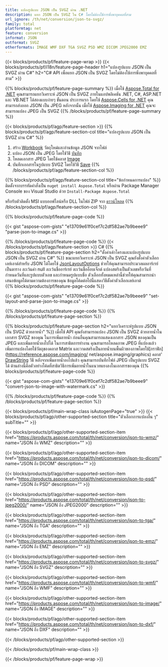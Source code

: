 ```yaml
---
title: แปลงรูปแบบ JSON เป็น SVGZ ผ่าน .NET
description: แยก JSON เป็น SVGZ ใน C# โดยไม่ต้องใช้การพึ่งพาบุคคลที่สาม
url_ignore: /th/net/conversion/json-to-svgz/
family: total
platformtag: net
feature: conversion
informat: JSON
outformat: SVGZ
otherformats: IMAGE WMF DXF TGA SVGZ PSD WMZ DICOM JPEG2000 EMZ
---
```

{{< blocks/products/pf/feature-page-wrap >}}
{{< blocks/products/pf/i18n/feature-page-header h1="แปลงรูปแบบ JSON เป็น SVGZ ผ่าน C#" h2="C# API เพื่อแยก JSON เป็น SVGZ โดยไม่ต้องใช้การพึ่งพาบุคคลที่สาม" >}}

{{% blocks/products/pf/feature-page-summary %}}
เมื่อใช้ [Aspose.Total for .NET](https://products.aspose.com/total/net/) คุณสามารถแยกวิเคราะห์ JSON เป็น SVGZ ภายในแอปพลิเคชัน .NET, C#, ASP.NET และ VB.NET ได้สองแบบง่ายๆ ขั้นตอน ประการแรก โดยใช้ [Aspose.Cells for .NET](https://products.aspose.com/cells/net/) คุณสามารถส่งออก JSON เป็น JPEG หลังจากนั้น เมื่อใช้ [Aspose.Imaging for .NET](https://products.aspose.com/imaging/net/) คุณจะสามารถแปลง JPEG เป็น SVGZ
{{% /blocks/products/pf/feature-page-summary  %}}

{{< blocks/products/pf/agp/feature-section >}}
{{% blocks/products/pf/agp/feature-section-col title="แปลงรูปแบบ JSON เป็น SVGZ ผ่าน C#" %}}
1. สร้าง [Workbook](https://reference.aspose.com/cells/net/aspose.cells/workbook) วัตถุใหม่และอ่านข้อมูล JSON จากไฟล์
2. แปลง JSON เป็น JPEG โดยใช้วิธี [บันทึก](https://reference.aspose.com/cells/net/aspose.cells.workbook/save/methods/4)
3. โหลดเอกสาร JPEG โดยใช้คลาส [Image](https://reference.aspose.com/imaging/net/aspose.imaging/image)
4. บันทึกเอกสารในรูปแบบ SVGZ โดยใช้วิธี [Save](https://reference.aspose.com/imaging/net/aspose.imaging.image/save/methods/4)
{{% /blocks/products/pf/agp/feature-section-col %}}

{{% blocks/products/pf/agp/feature-section-col title="ข้อกำหนดการแปลง" %}}
ติดตั้งจากบรรทัดคำสั่งเป็น ```nuget install Aspose.Total``` หรือผ่าน Package Manager Console ของ Visual Studio ด้วย ```Install-Package Aspose.Total```

หรือรับตัวติดตั้ง MSI แบบออฟไลน์หรือ DLL ในไฟล์ ZIP จาก [ดาวน์โหลด](https://releases.aspose.comtotal/net)
{{% /blocks/products/pf/agp/feature-section-col %}}

{{% blocks/products/pf/feature-page-code %}}

{{< gist "aspose-com-gists" "e13709e61f0cef7c2df582ae7b9beee9" "parse-json-to-image.cs" >}}


{{% /blocks/products/pf/feature-page-code %}}
{{< /blocks/products/pf/agp/feature-section >}}
C#
{{% blocks/products/pf/feature-page-section  h2="ตั้งค่าเค้าโครงและแปลงรูปแบบ JSON เป็น SVGZ ผ่าน C#" %}}
ขณะแยกวิเคราะห์ JSON เป็น SVGZ คุณยังตั้งค่าตัวเลือกเลย์เอาต์สำหรับ JSON ได้โดยใช้ [JsonLayoutOptions](https://reference.aspose.com/cells/net/aspose.cells.utility/jsonlayoutoptions) ช่วยให้คุณสามารถประมวลผลอาร์เรย์เป็นตาราง ละเว้นค่า null ละเว้นชื่ออาร์เรย์ ละเว้นชื่ออ็อบเจ็กต์ แปลงสตริงเป็นตัวเลขหรือวันที่ กำหนดวันที่และรูปแบบตัวเลข และกำหนดรูปแบบชื่อ ตัวเลือกทั้งหมดเหล่านี้ช่วยให้คุณสามารถนำเสนอข้อมูลได้ตามความต้องการของคุณ ข้อมูลโค้ดต่อไปนี้แสดงวิธีตั้งค่าตัวเลือกเลย์เอาต์  
{{% blocks/products/pf/feature-page-code %}}

{{< gist "aspose-com-gists" "e13709e61f0cef7c2df582ae7b9beee9" "set-layout-and-parse-json-to-image.cs" >}}

{{% /blocks/products/pf/feature-page-code  %}}
{{% /blocks/products/pf/feature-page-section %}}

{{% blocks/products/pf/feature-page-section  h2="แยกวิเคราะห์รูปแบบ JSON เป็น SVGZ ด้วยลายน้ำ" %}}
เมื่อใช้ API คุณยังสามารถแปลง JSON เป็น SVGZ ด้วยลายน้ำในเอกสาร SVGZ ของคุณ ในการเพิ่มลายน้ำ ก่อนอื่นคุณสามารถแสดงเอกสาร JSON ของคุณเป็น JPEG และเพิ่มลายน้ำลงไปได้ ในการสาธิตการทำงาน คุณสามารถโหลดภาพ JPEG ที่แปลงแล้ว เพิ่มการแปลงโดยใช้วัตถุของคลาส Matrix และวาดสตริงเป็นลายน้ำบนพื้นผิวของภาพโดยใช้[กราฟิก](https://reference.aspose.com/imaging/ net/aspose.imaging/graphics) คลาส' [DrawString](https://reference.aspose.com/imaging/net/aspose.imaging/graphics/methods/drawstring) วิธี หลังจากเพิ่มลายน้ำลงไปแล้ว คุณสามารถบันทึกไฟล์ JPEG เป็นรูปแบบ SVGZ ได้ ด้านล่างนี้คือตัวอย่างโค้ดที่สาธิตวิธีการเพิ่มลายน้ำในแนวทแยงลงในเอกสารของคุณ 
{{% blocks/products/pf/feature-page-code %}}

{{< gist "aspose-com-gists" "e13709e61f0cef7c2df582ae7b9beee9" "convert-json-to-image-with-watermark.cs" >}}

{{% /blocks/products/pf/feature-page-code  %}}
{{% /blocks/products/pf/feature-page-section %}}

{{< blocks/products/pf/main-wrap-class isAutogenPage="true" >}}
{{< blocks/products/pf/agp/other-supported-section title="ตัวเลือกการแปลงอื่น ๆ" subTitle="" >}}

{{< blocks/products/pf/agp/other-supported-section-item href="https://products.aspose.com/total/th/net/conversion/json-to-wmz/" name="JSON ถึง WMZ" description="" >}}

{{< blocks/products/pf/agp/other-supported-section-item href="https://products.aspose.com/total/th/net/conversion/json-to-dicom/" name="JSON ถึง DICOM" description="" >}}

{{< blocks/products/pf/agp/other-supported-section-item href="https://products.aspose.com/total/th/net/conversion/json-to-psd/" name="JSON ถึง PSD" description="" >}}

{{< blocks/products/pf/agp/other-supported-section-item href="https://products.aspose.com/total/th/net/conversion/json-to-jpeg2000/" name="JSON ถึง JPEG2000" description="" >}}

{{< blocks/products/pf/agp/other-supported-section-item href="https://products.aspose.com/total/th/net/conversion/json-to-tga/" name="JSON ถึง TGA" description="" >}}

{{< blocks/products/pf/agp/other-supported-section-item href="https://products.aspose.com/total/th/net/conversion/json-to-emz/" name="JSON ถึง EMZ" description="" >}}

{{< blocks/products/pf/agp/other-supported-section-item href="https://products.aspose.com/total/th/net/conversion/json-to-svgz/" name="JSON ถึง SVGZ" description="" >}}

{{< blocks/products/pf/agp/other-supported-section-item href="https://products.aspose.com/total/th/net/conversion/json-to-wmf/" name="JSON ถึง WMF" description="" >}}

{{< blocks/products/pf/agp/other-supported-section-item href="https://products.aspose.com/total/th/net/conversion/json-to-image/" name="JSON ถึง IMAGE" description="" >}}

{{< blocks/products/pf/agp/other-supported-section-item href="https://products.aspose.com/total/th/net/conversion/json-to-dxf/" name="JSON ถึง DXF" description="" >}}



{{< /blocks/products/pf/agp/other-supported-section >}}

{{< /blocks/products/pf/main-wrap-class >}}

{{< /blocks/products/pf/feature-page-wrap >}}